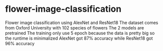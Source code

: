 # flower-image-classification
Flower image classification using AlexNet and ResNet18
The dataset comes from Oxford University with 102 species of flowers
The 2 models are pretrained
The training only use 5 epoch because the data is pretty big so the runtime is minimalized
AlexNet got 87% accuracy while ResNet18 got 96% accuracy

